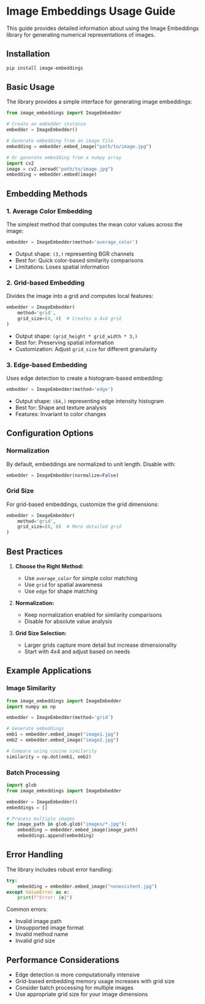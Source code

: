 # Image Embeddings Usage Guide

This guide provides detailed information about using the Image Embeddings library for generating numerical representations of images.

## Installation

```bash
pip install image-embeddings
```

## Basic Usage

The library provides a simple interface for generating image embeddings:

```python
from image_embeddings import ImageEmbedder

# Create an embedder instance
embedder = ImageEmbedder()

# Generate embedding from an image file
embedding = embedder.embed_image("path/to/image.jpg")

# Or generate embedding from a numpy array
import cv2
image = cv2.imread("path/to/image.jpg")
embedding = embedder.embed(image)
```

## Embedding Methods

### 1. Average Color Embedding

The simplest method that computes the mean color values across the image:

```python
embedder = ImageEmbedder(method='average_color')
```

- Output shape: `(3,)` representing BGR channels
- Best for: Quick color-based similarity comparisons
- Limitations: Loses spatial information

### 2. Grid-based Embedding

Divides the image into a grid and computes local features:

```python
embedder = ImageEmbedder(
    method='grid',
    grid_size=(4, 4)  # Creates a 4x4 grid
)
```

- Output shape: `(grid_height * grid_width * 3,)`
- Best for: Preserving spatial information
- Customization: Adjust `grid_size` for different granularity

### 3. Edge-based Embedding

Uses edge detection to create a histogram-based embedding:

```python
embedder = ImageEmbedder(method='edge')
```

- Output shape: `(64,)` representing edge intensity histogram
- Best for: Shape and texture analysis
- Features: Invariant to color changes

## Configuration Options

### Normalization

By default, embeddings are normalized to unit length. Disable with:

```python
embedder = ImageEmbedder(normalize=False)
```

### Grid Size

For grid-based embeddings, customize the grid dimensions:

```python
embedder = ImageEmbedder(
    method='grid',
    grid_size=(8, 8)  # More detailed grid
)
```

## Best Practices

1. **Choose the Right Method:**
   - Use `average_color` for simple color matching
   - Use `grid` for spatial awareness
   - Use `edge` for shape matching

2. **Normalization:**
   - Keep normalization enabled for similarity comparisons
   - Disable for absolute value analysis

3. **Grid Size Selection:**
   - Larger grids capture more detail but increase dimensionality
   - Start with 4x4 and adjust based on needs

## Example Applications

### Image Similarity

```python
from image_embeddings import ImageEmbedder
import numpy as np

embedder = ImageEmbedder(method='grid')

# Generate embeddings
emb1 = embedder.embed_image("image1.jpg")
emb2 = embedder.embed_image("image2.jpg")

# Compare using cosine similarity
similarity = np.dot(emb1, emb2)
```

### Batch Processing

```python
import glob
from image_embeddings import ImageEmbedder

embedder = ImageEmbedder()
embeddings = []

# Process multiple images
for image_path in glob.glob("images/*.jpg"):
    embedding = embedder.embed_image(image_path)
    embeddings.append(embedding)
```

## Error Handling

The library includes robust error handling:

```python
try:
    embedding = embedder.embed_image("nonexistent.jpg")
except ValueError as e:
    print(f"Error: {e}")
```

Common errors:
- Invalid image path
- Unsupported image format
- Invalid method name
- Invalid grid size

## Performance Considerations

- Edge detection is more computationally intensive
- Grid-based embedding memory usage increases with grid size
- Consider batch processing for multiple images
- Use appropriate grid size for your image dimensions 